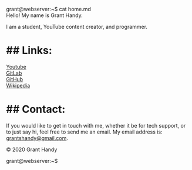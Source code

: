 <span id="a">grant@webserver</span>:<span id="c">~</span>$ cat home.md<br>Hello! My name is Grant Handy.<!-- laglaglaglaglaglaglaglaglaglaglaglag --><p> I am a student, YouTube content creator, and programmer.</p><!-- qowifjqwoeijfoqweijfqweoifjqweofijqweoqwoijefoqwijefoijfqiwoefjj -->
<h1>## Links:</h1><!- oqwipjefqwioefjwioq --><a href="https://www.youtube.com/channel/UCeLzMaLtQXluv0Q2z94obFA/">Youtube</a><br><a href="https://gitlab.com/DefunctLizard">GitLab</a><br><a href="https://github.com/DefunctLizard/">GitHub</a><br><a href="https://en.wikipedia.org/wiki/User:Grant_Handy">Wikipedia</a></p>

<h1>## Contact:</h1><!- oqwipjefqwioefjwioq -->If you would like to get in touch with me, whether it be for tech support, or to just say hi<!-- slightdelayhere-->, feel free to send me an email.<!-- longlongcomment --> My email address is: <a href="mailto:grantshandy@gmail.com">grantshandy@gmail.com</a>.</p>
<p>&copy; 2020 Grant Handy</p>
<span id="a">grant@webserver</span>:<span id="c">~</span>$ 

